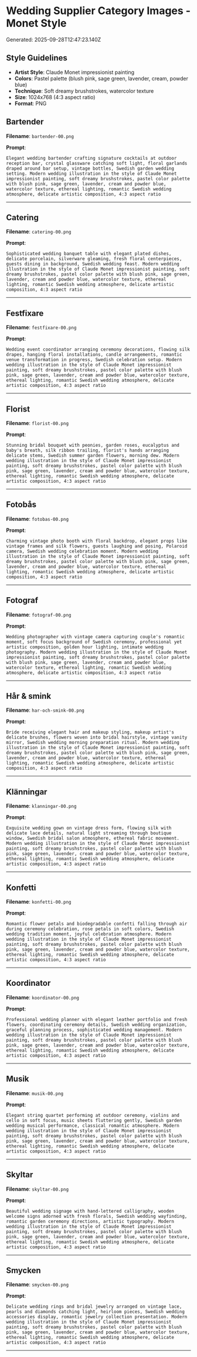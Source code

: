 # Wedding Supplier Category Images - Monet Style

Generated: 2025-09-28T12:47:23.140Z

## Style Guidelines
- **Artist Style**: Claude Monet impressionist painting
- **Colors**: Pastel palette (blush pink, sage green, lavender, cream, powder blue)
- **Technique**: Soft dreamy brushstrokes, watercolor texture
- **Size**: 1024x768 (4:3 aspect ratio)
- **Format**: PNG

## Bartender
**Filename**: `bartender-00.png`

**Prompt**:
```
Elegant wedding bartender crafting signature cocktails at outdoor reception bar, crystal glassware catching soft light, floral garlands draped around bar setup, vintage bottles, Swedish garden wedding setting. Modern wedding illustration in the style of Claude Monet impressionist painting, soft dreamy brushstrokes, pastel color palette with blush pink, sage green, lavender, cream and powder blue, watercolor texture, ethereal lighting, romantic Swedish wedding atmosphere, delicate artistic composition, 4:3 aspect ratio
```

---

## Catering
**Filename**: `catering-00.png`

**Prompt**:
```
Sophisticated wedding banquet table with elegant plated dishes, delicate porcelain, silverware gleaming, fresh floral centerpieces, guests dining in background, Swedish wedding feast. Modern wedding illustration in the style of Claude Monet impressionist painting, soft dreamy brushstrokes, pastel color palette with blush pink, sage green, lavender, cream and powder blue, watercolor texture, ethereal lighting, romantic Swedish wedding atmosphere, delicate artistic composition, 4:3 aspect ratio
```

---

## Festfixare
**Filename**: `festfixare-00.png`

**Prompt**:
```
Wedding event coordinator arranging ceremony decorations, flowing silk drapes, hanging floral installations, candle arrangements, romantic venue transformation in progress, Swedish celebration setup. Modern wedding illustration in the style of Claude Monet impressionist painting, soft dreamy brushstrokes, pastel color palette with blush pink, sage green, lavender, cream and powder blue, watercolor texture, ethereal lighting, romantic Swedish wedding atmosphere, delicate artistic composition, 4:3 aspect ratio
```

---

## Florist
**Filename**: `florist-00.png`

**Prompt**:
```
Stunning bridal bouquet with peonies, garden roses, eucalyptus and baby's breath, silk ribbon trailing, florist's hands arranging delicate stems, Swedish summer garden flowers, morning dew. Modern wedding illustration in the style of Claude Monet impressionist painting, soft dreamy brushstrokes, pastel color palette with blush pink, sage green, lavender, cream and powder blue, watercolor texture, ethereal lighting, romantic Swedish wedding atmosphere, delicate artistic composition, 4:3 aspect ratio
```

---

## Fotobås
**Filename**: `fotobas-00.png`

**Prompt**:
```
Charming vintage photo booth with floral backdrop, elegant props like vintage frames and silk flowers, guests laughing and posing, Polaroid camera, Swedish wedding celebration moment. Modern wedding illustration in the style of Claude Monet impressionist painting, soft dreamy brushstrokes, pastel color palette with blush pink, sage green, lavender, cream and powder blue, watercolor texture, ethereal lighting, romantic Swedish wedding atmosphere, delicate artistic composition, 4:3 aspect ratio
```

---

## Fotograf
**Filename**: `fotograf-00.png`

**Prompt**:
```
Wedding photographer with vintage camera capturing couple's romantic moment, soft focus background of Swedish ceremony, professional yet artistic composition, golden hour lighting, intimate wedding photography. Modern wedding illustration in the style of Claude Monet impressionist painting, soft dreamy brushstrokes, pastel color palette with blush pink, sage green, lavender, cream and powder blue, watercolor texture, ethereal lighting, romantic Swedish wedding atmosphere, delicate artistic composition, 4:3 aspect ratio
```

---

## Hår & smink
**Filename**: `har-och-smink-00.png`

**Prompt**:
```
Bride receiving elegant hair and makeup styling, makeup artist's delicate brushes, flowers woven into bridal hairstyle, vintage vanity mirror, Swedish wedding morning preparation ritual. Modern wedding illustration in the style of Claude Monet impressionist painting, soft dreamy brushstrokes, pastel color palette with blush pink, sage green, lavender, cream and powder blue, watercolor texture, ethereal lighting, romantic Swedish wedding atmosphere, delicate artistic composition, 4:3 aspect ratio
```

---

## Klänningar
**Filename**: `klanningar-00.png`

**Prompt**:
```
Exquisite wedding gown on vintage dress form, flowing silk with delicate lace details, natural light streaming through boutique window, Swedish bridal salon atmosphere, ethereal fabric movement. Modern wedding illustration in the style of Claude Monet impressionist painting, soft dreamy brushstrokes, pastel color palette with blush pink, sage green, lavender, cream and powder blue, watercolor texture, ethereal lighting, romantic Swedish wedding atmosphere, delicate artistic composition, 4:3 aspect ratio
```

---

## Konfetti
**Filename**: `konfetti-00.png`

**Prompt**:
```
Romantic flower petals and biodegradable confetti falling through air during ceremony celebration, rose petals in soft colors, Swedish wedding tradition moment, joyful celebration atmosphere. Modern wedding illustration in the style of Claude Monet impressionist painting, soft dreamy brushstrokes, pastel color palette with blush pink, sage green, lavender, cream and powder blue, watercolor texture, ethereal lighting, romantic Swedish wedding atmosphere, delicate artistic composition, 4:3 aspect ratio
```

---

## Koordinator
**Filename**: `koordinator-00.png`

**Prompt**:
```
Professional wedding planner with elegant leather portfolio and fresh flowers, coordinating ceremony details, Swedish wedding organization, graceful planning process, sophisticated wedding management. Modern wedding illustration in the style of Claude Monet impressionist painting, soft dreamy brushstrokes, pastel color palette with blush pink, sage green, lavender, cream and powder blue, watercolor texture, ethereal lighting, romantic Swedish wedding atmosphere, delicate artistic composition, 4:3 aspect ratio
```

---

## Musik
**Filename**: `musik-00.png`

**Prompt**:
```
Elegant string quartet performing at outdoor ceremony, violins and cello in soft focus, music sheets fluttering gently, Swedish garden wedding musical performance, classical romantic atmosphere. Modern wedding illustration in the style of Claude Monet impressionist painting, soft dreamy brushstrokes, pastel color palette with blush pink, sage green, lavender, cream and powder blue, watercolor texture, ethereal lighting, romantic Swedish wedding atmosphere, delicate artistic composition, 4:3 aspect ratio
```

---

## Skyltar
**Filename**: `skyltar-00.png`

**Prompt**:
```
Beautiful wedding signage with hand-lettered calligraphy, wooden welcome signs adorned with fresh florals, Swedish wedding wayfinding, romantic garden ceremony directions, artistic typography. Modern wedding illustration in the style of Claude Monet impressionist painting, soft dreamy brushstrokes, pastel color palette with blush pink, sage green, lavender, cream and powder blue, watercolor texture, ethereal lighting, romantic Swedish wedding atmosphere, delicate artistic composition, 4:3 aspect ratio
```

---

## Smycken
**Filename**: `smycken-00.png`

**Prompt**:
```
Delicate wedding rings and bridal jewelry arranged on vintage lace, pearls and diamonds catching light, heirloom pieces, Swedish wedding accessories display, romantic jewelry collection presentation. Modern wedding illustration in the style of Claude Monet impressionist painting, soft dreamy brushstrokes, pastel color palette with blush pink, sage green, lavender, cream and powder blue, watercolor texture, ethereal lighting, romantic Swedish wedding atmosphere, delicate artistic composition, 4:3 aspect ratio
```

---

